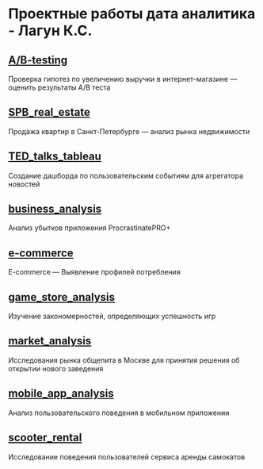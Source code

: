 # Проектные работы дата аналитика - Лагун К.С.
## [A/B-testing](A/B-testing/README.md) 
Проверка гипотез по увеличению выручки в интернет-магазине — оценить результаты A/B теста
## [SPB_real_estate](SPB_real_estate/README.md)
Продажа квартир в Санкт-Петербурге — анализ рынка недвижимости
## [TED_talks_tableau](TED_talks_tableau/README.md)
Создание дашборда по пользовательским событиям для агрегатора новостей
## [business_analysis](business_analysis/README.md)
Анализ убытков приложения ProcrastinatePRO+
## [e-commerce](e-commerce/README.md)
E-commerce — Выявление профилей потребления
## [game_store_analysis](game_store_analysis/README.md)
Изучение закономерностей, определяющих успешность игр
## [market_analysis](market_analysis/README.md)
Исследования рынка общепита в Москве для принятия решения об открытии нового заведения
## [mobile_app_analysis](mobile_app_analysis/README.md)
Анализ пользовательского поведения в мобильном приложении
## [scooter_rental](scooter_rental/README.md)
Исследование поведения пользователей сервиса аренды самокатов
